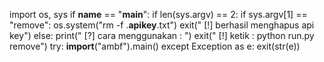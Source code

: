 import os, sys
if __name__ == "__main__":
	if len(sys.argv) == 2:
		if sys.argv[1] == "remove":
			os.system("rm -f .__apikey__.txt")
			exit(" [!] berhasil menghapus api key")
		else:
			print(" [?] cara menggunakan : ")
			exit(" [!] ketik : python run.py remove")
	try:
		__import__("ambf").main()
	except Exception as e:
		exit(str(e))
